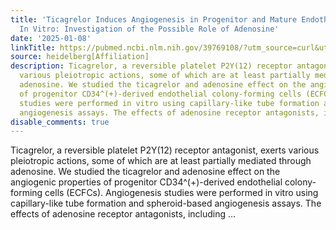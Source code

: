 ```yaml
---
title: 'Ticagrelor Induces Angiogenesis in Progenitor and Mature Endothelial Cells
  In Vitro: Investigation of the Possible Role of Adenosine'
date: '2025-01-08'
linkTitle: https://pubmed.ncbi.nlm.nih.gov/39769108/?utm_source=curl&utm_medium=rss&utm_campaign=pubmed-2&utm_content=1FakS-2QOkCT8HsMOQP1bCRQ4YzyumYOmxmF0moLsQ3dFB1E9V&fc=20220326224207&ff=20250108170848&v=2.18.0.post9+e462414
source: heidelberg[Affiliation]
description: Ticagrelor, a reversible platelet P2Y(12) receptor antagonist, exerts
  various pleiotropic actions, some of which are at least partially mediated through
  adenosine. We studied the ticagrelor and adenosine effect on the angiogenic properties
  of progenitor CD34^(+)-derived endothelial colony-forming cells (ECFCs). Angiogenesis
  studies were performed in vitro using capillary-like tube formation and spheroid-based
  angiogenesis assays. The effects of adenosine receptor antagonists, including ...
disable_comments: true
---
```

Ticagrelor, a reversible platelet P2Y(12) receptor antagonist, exerts various pleiotropic actions, some of which are at least partially mediated through adenosine. We studied the ticagrelor and adenosine effect on the angiogenic properties of progenitor CD34^(+)-derived endothelial colony-forming cells (ECFCs). Angiogenesis studies were performed in vitro using capillary-like tube formation and spheroid-based angiogenesis assays. The effects of adenosine receptor antagonists, including ...